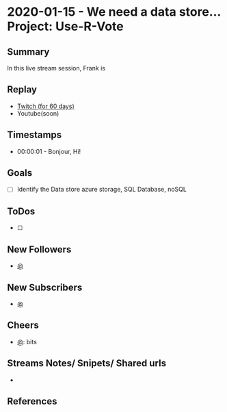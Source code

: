 
# 2020-01-15 - We need a data store... Project: Use-R-Vote

Summary
-------

In this live stream session, Frank is 

Replay
------

- [Twitch (for 60 days)](https://www.twitch.tv/videos/)
- Youtube(soon)


Timestamps
--------

- 00:00:01 - Bonjour, Hi!


Goals
-----

- [ ] Identify the Data store azure storage, SQL Database, noSQL



ToDos
-----
- [ ] 


New Followers
-------------

- [@](https://www.twitch.tv/)


New Subscribers
---------------

- [@](https://www.twitch.tv/)



Cheers
------

- [@](https://www.twitch.tv/):  bits



Streams Notes/ Snipets/ Shared urls
-----------------------------------

- 


References
----------

